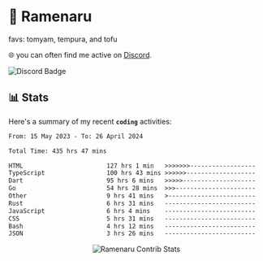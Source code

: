 # 🍜 Ramenaru
favs: tomyam, tempura, and tofu

🌐 you can often find me active on [Discord](https://discordapp.com/users/503291004200157185).

![Discord Badge](https://dcbadge.vercel.app/api/shield/503291004200157185)

## 📊 Stats

Here's a summary of my recent **`coding`** activities:

<!--START_SECTION:waka-->

```txt
From: 15 May 2023 - To: 26 April 2024

Total Time: 435 hrs 47 mins

HTML                       127 hrs 1 min   >>>>>>>------------------   29.15 %
TypeScript                 100 hrs 43 mins >>>>>>-------------------   23.11 %
Dart                       95 hrs 6 mins   >>>>>--------------------   21.83 %
Go                         54 hrs 28 mins  >>>----------------------   12.50 %
Other                      9 hrs 41 mins   >------------------------   02.22 %
Rust                       6 hrs 31 mins   -------------------------   01.50 %
JavaScript                 6 hrs 4 mins    -------------------------   01.39 %
CSS                        5 hrs 31 mins   -------------------------   01.27 %
Bash                       4 hrs 12 mins   -------------------------   00.97 %
JSON                       3 hrs 26 mins   -------------------------   00.79 %
```

<!--END_SECTION:waka-->

<div style="text-align: center;">
   <img align="center" src="https://github-readme-streak-stats.herokuapp.com/?user=Ramenaru&theme=dark&card_width=520" alt="Ramenaru Contrib Stats" />
</div>

